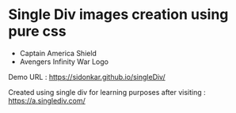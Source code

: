 # Single Div images creation using pure css
* Captain America Shield
* Avengers Infinity War Logo

Demo URL : https://sidonkar.github.io/singleDiv/

Created using single div for learning purposes after visiting : https://a.singlediv.com/
